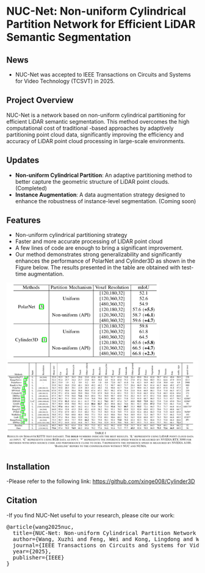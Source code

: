 # NUC-Net: Non-uniform Cylindrical Partition Network for Efficient LiDAR Semantic Segmentation

## News
- NUC-Net was accepted to IEEE Transactions on Circuits and Systems for Video Technology (TCSVT) in 2025.


## Project Overview
NUC-Net is a network based on non-uniform cylindrical partitioning for efficient LiDAR semantic segmentation. This method overcomes the high computational cost of traditional -based approaches by adaptively partitioning point cloud data, significantly improving the efficiency and accuracy of LiDAR point cloud processing in large-scale environments.

## Updates
- **Non-uniform Cylindrical Partition**: An adaptive partitioning method to better capture the geometric structure of LiDAR point clouds.  (Completed)
- **Instance Augmentation**: A data augmentation strategy designed to enhance the robustness of instance-level segmentation.  (Coming soon)

## Features
- Non-uniform cylindrical partitioning strategy
- Faster and more accurate processing of LIDAR point cloud
- A few lines of code are enough to bring a significant improvement.
- Our method demonstrates strong generalizability and significantly enhances the performance of PolarNet and Cylinder3D as shown in the Figure below. The results presented in the table are obtained with test-time augmentation.

<img src="generalizability.png" alt="generalizability" width="400"/>

<img src="performance.png" alt="performance" width="800"/>

## Installation
-Please refer to the following link: https://github.com/xinge008/Cylinder3D

## Citation
-If you find NUC-Net useful to your research, please cite our work:
<pre>
@article{wang2025nuc,
  title={NUC-Net: Non-uniform Cylindrical Partition Network for Efficient LiDAR Semantic Segmentation},
  author={Wang, Xuzhi and Feng, Wei and Kong, Lingdong and Wan, Liang},
  journal={IEEE Transactions on Circuits and Systems for Video Technology},
  year={2025},
  publisher={IEEE}
}
<pre>
